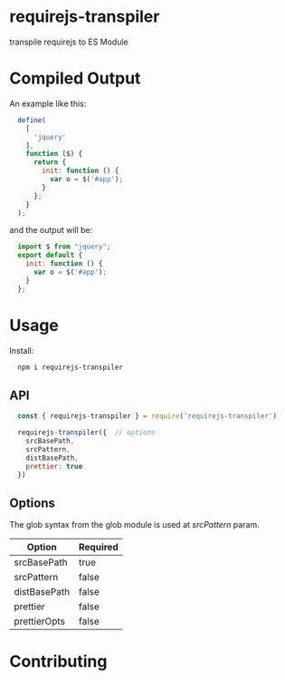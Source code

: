 # requirejs-transpiler
transpile requirejs to ES Module

# Compiled Output

An example like this:

```js
  define(
    [
      'jquery'
    ],
    function ($) {
      return {
        init: function () {
          var o = $('#app');
        }
      };
    }
  );
```

and the output will be:

```js
  import $ from "jquery";
  export default {
    init: function () {
      var o = $('#app');
    }
  };
```

# Usage

Install:

```bash
  npm i requirejs-transpiler
```

## API

```js
  const { requirejs-transpiler } = require('requirejs-transpiler')

  requirejs-transpiler({  // options
    srcBasePath,
    srcPattern,
    distBasePath,
    prettier: true
  })
```

## Options

The glob syntax from the glob module is used at *srcPattern* param.

| Option | Required |
| ------------- | ------------- |
| srcBasePath | true |
| srcPattern | false |
| distBasePath | false |
| prettier | false |
| prettierOpts | false |

# Contributing
